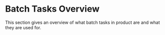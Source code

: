 Batch Tasks Overview
====================

This section gives an overview of what batch tasks in <token>product</token> are and what they are used for.